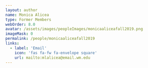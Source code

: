 ```yaml
---
layout: author
name: Monica Alicea
type: Former Members
webOrder: 8.0
avatar: /assets/images/peopleImages/monicaaliceafall2019.png
imageMask: 0
permalink: /people/monicaaliceafall2019
links:
  - label: 'Email'
    icon: 'fas fa-fw fa-envelope square'
    url: mailto:mlalicea@email.wm.edu
---
```

